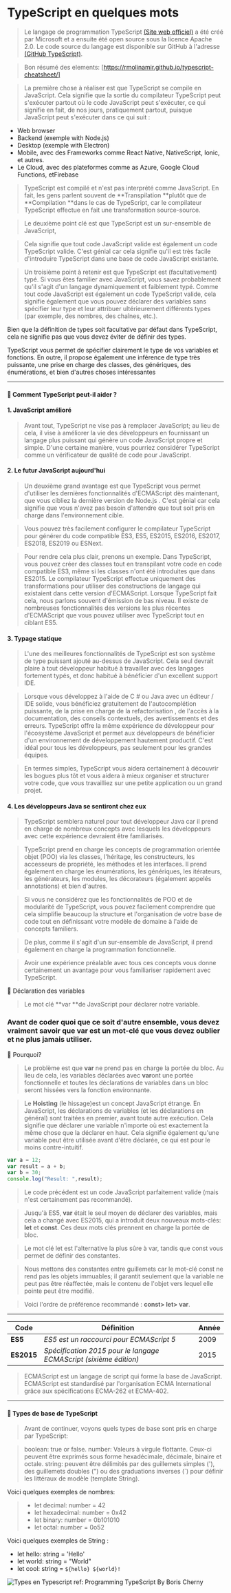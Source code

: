 # TypeScript en quelques mots
>Le langage de programmation TypeScript [(Site web officiel)](http://www.typescriptlang.org) a été créé par Microsoft et a ensuite été open source sous la licence Apache 2.0. Le code source du langage est disponible sur GitHub à l'adresse [(GitHub TypeScript)](https://github.com/Microsoft/TypeScript). 

>Bon résumé des elements: [https://rmolinamir.github.io/typescript-cheatsheet/]

>La première chose à réaliser est que TypeScript se compile en JavaScript. Cela signifie que la sortie du compilateur TypeScript peut s'exécuter partout où le code JavaScript peut s'exécuter, ce qui signifie en fait, de nos jours, pratiquement partout, puisque JavaScript peut s'exécuter dans ce qui suit :
* Web browser
* Backend (exemple with Node.js)
* Desktop (exemple  with Electron)
* Mobile, avec des Frameworks comme React Native, NativeScript, Ionic, et autres.
* Le Cloud, avec des plateformes comme as Azure, Google Cloud Functions, etFirebase

> TypeScript est compilé et n'est pas interprété comme JavaScript. 
>En fait, les gens parlent souvent de **Transpilation **plutôt que de **Compilation **dans le cas de TypeScript, car le compilateur TypeScript effectue en fait une transformation source-source.

> Le deuxième point clé est que TypeScript est un sur-ensemble de JavaScript, 

> Cela signifie que tout code JavaScript valide est également un code TypeScript valide. C'est génial car cela signifie qu'il est très facile d'introduire TypeScript dans une base de code JavaScript existante. 

> Un troisième point à retenir est que TypeScript est (facultativement) typé. Si vous êtes familier avec JavaScript, vous savez probablement qu'il s'agit d'un langage dynamiquement et faiblement typé. Comme tout code JavaScript est également un code TypeScript valide, cela signifie également que vous pouvez déclarer des variables sans spécifier leur type et leur attribuer ultérieurement différents types (par exemple, des nombres, des chaînes, etc.).

Bien que la définition de types soit facultative par défaut dans TypeScript, cela ne signifie pas que vous devez éviter de définir des types. 

TypeScript vous permet de spécifier clairement le type de vos variables et fonctions. En outre, il propose également une inférence de type très puissante, une prise en charge des classes, des génériques, des énumérations, et bien d'autres choses intéressantes

***
#### 🌼 Comment TypeScript peut-il aider ?

#### 1. JavaScript amélioré
> Avant tout, TypeScript ne vise pas à remplacer JavaScript; au lieu de cela, il vise à améliorer la vie des développeurs en fournissant un langage plus puissant qui génère un code JavaScript propre et simple. D'une certaine manière, vous pourriez considérer TypeScript comme un vérificateur de qualité de code pour JavaScript.

#### 2. Le futur JavaScript aujourd'hui
> Un deuxième grand avantage est que TypeScript vous permet d'utiliser les dernières fonctionnalités d'ECMAScript dès maintenant, que vous cibliez la dernière version de Node.js . C'est génial car cela signifie que vous n'avez pas besoin d'attendre que tout soit pris en charge dans l'environnement cible.

> Vous pouvez très facilement configurer le compilateur TypeScript pour générer du code compatible ES3, ES5, ES2015, ES2016, ES2017, ES2018, ES2019 ou ESNext.

> Pour rendre cela plus clair, prenons un exemple. Dans TypeScript, vous pouvez créer des classes tout en transpilant votre code en code compatible ES3, même si les classes n'ont été introduites que dans ES2015. Le compilateur TypeScript effectue uniquement des transformations pour utiliser des constructions de langage qui existaient dans cette version d'ECMAScript. Lorsque TypeScript fait cela, nous parlons souvent d'émission de bas niveau. Il existe de nombreuses fonctionnalités des versions les plus récentes d'ECMAScript que vous pouvez utiliser avec TypeScript tout en ciblant ES5.

#### 3. Typage statique
> L'une des meilleures fonctionnalités de TypeScript est son système de type puissant ajouté au-dessus de JavaScript. Cela seul devrait plaire à tout développeur habitué à travailler avec des langages fortement typés, et donc habitué à bénéficier d'un excellent support IDE.

> Lorsque vous développez à l'aide de C # ou Java avec un éditeur / IDE solide, vous bénéficiez gratuitement de l'autocomplétion puissante, de la prise en charge de la refactorisation , de l'accès à la documentation, des conseils contextuels, des avertissements et des erreurs. TypeScript offre la même expérience de développeur pour l'écosystème JavaScript et permet aux développeurs de bénéficier d'un environnement de développement hautement productif. 
>C'est idéal pour tous les développeurs, pas seulement pour les grandes équipes.

> En termes simples, TypeScript vous aidera certainement à découvrir les bogues plus tôt et vous aidera à mieux organiser et structurer votre code, que vous travailliez sur une petite application ou un grand projet.

#### 4. Les développeurs  Java se sentiront chez eux
> TypeScript semblera naturel pour tout développeur Java car il prend en charge de nombreux concepts avec lesquels les développeurs avec cette expérience devraient être familiarisés.

> TypeScript prend en charge les concepts de programmation orientée objet (POO) via les classes, l'héritage, les constructeurs, les accesseurs de propriété, les méthodes et les interfaces. Il prend également en charge les énumérations, les génériques, les itérateurs, les générateurs, les modules, les décorateurs (également appelés annotations) et bien d'autres.

> Si vous ne considérez que les fonctionnalités de POO et de modularité de TypeScript, vous pouvez facilement comprendre que cela simplifie beaucoup la structure et l'organisation de votre base de code tout en définissant votre modèle de domaine à l'aide de concepts familiers.

> De plus, comme il s'agit d'un sur-ensemble de JavaScript, il prend également en charge la programmation fonctionnelle.

> Avoir une expérience préalable avec tous ces concepts vous donne certainement un avantage pour vous familiariser rapidement avec TypeScript.

🌼 Déclaration des variables
> Le mot clé **var **de JavaScript pour déclarer notre variable.

### Avant de coder quoi que ce soit d'autre ensemble, vous devez vraiment savoir que **var** est un mot-clé que vous devez oublier et ne plus jamais utiliser.

🛑 Pourquoi? 

>Le problème est que **var** ne prend pas en charge la portée du bloc. Au lieu de cela, les variables déclarées avec **var**ont une portée fonctionnelle et toutes les déclarations de variables dans un bloc seront hissées vers la fonction environnante.

>Le **Hoisting** (le hissage)est un concept JavaScript étrange. En JavaScript, les déclarations de variables (et les déclarations en général) sont traitées en premier, avant toute autre exécution. Cela signifie que déclarer une variable n'importe où est exactement la même chose que la déclarer en haut. Cela signifie également qu'une variable peut être utilisée avant d'être déclarée, ce qui est pour le moins contre-intuitif.

```Javascript
var a = 12;
var result = a + b;
var b = 30;
console.log("Result: ",result);
```

>Le code précédent est un code JavaScript parfaitement valide (mais n'est certainement pas recommandé).

>Jusqu'à ES5, **var** était le seul moyen de déclarer des variables, mais cela a changé avec ES2015, qui a introduit deux nouveaux mots-clés: **let** et **const**. Ces deux mots clés prennent en charge la portée de bloc.

> Le mot clé let est l'alternative la plus sûre à var, tandis que const vous permet de définir des constantes.

> Nous mettons des constantes entre guillemets car le mot-clé const ne rend pas les objets immuables; il garantit seulement que la variable ne peut pas être réaffectée, mais le contenu de l'objet vers lequel elle pointe peut être modifié.

> Voici l'ordre de préférence recommandé : **const> let> var**.

***

Code| Définition| Année |
--- | --- | --- |
**ES5** | *ES5 est un raccourci pour ECMAScript 5* | 2009 |
**ES2015** | *Spécification 2015 pour le langage ECMAScript (sixième édition)* | 2015|

> ECMAScript est un langage de script qui forme la base de JavaScript. ECMAScript est standardisé par l'organisation ECMA International grâce aux spécifications ECMA-262 et ECMA-402.
***
#### 🌼 Types de base de TypeScript
> Avant de continuer, voyons quels types de base sont pris en charge par TypeScript:

>boolean: true or false.
>number: Valeurs à virgule flottante. Ceux-ci peuvent être exprimés sous forme hexadécimale, décimale, binaire et octale.
>string: peuvent être délimités par des guillemets simples ('), des guillemets doubles (") ou des graduations inverses (`) pour définir les littéraux de modèle (template String).

Voici quelques exemples de nombres:
>* let decimal: number = 42
>* let hexadecimal: number = 0x42
>* let binary: number = 0b101010
>* let octal: number = 0o52

Voici quelques exemples de String :
* let hello: string = 'Hello'
* let world: string = "World"
* let cool: string = `${hello} ${world}!`

![Types en Typescript ref: Programming TypeScript By Boris Cherny](types.png)
